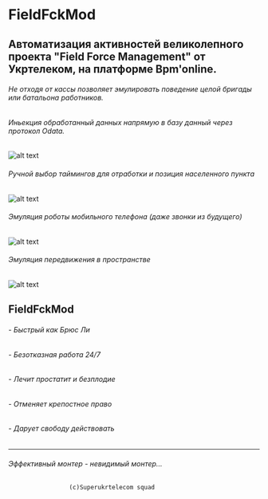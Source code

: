 # FieldFckMod
## Автоматизация активностей великолепного проекта "Field Force Management" от Укртелеком, на платформе Bpm'online.

###### Не отходя от кассы позволяет эмулировать поведение целой бригады или батальона работников.
###### Иньекция обработанный данных напрямую в базу данный через протокол Odata.

![alt text](https://github.com/digiborimusik/fieldfckMod-desktop/blob/master/md/inWork.jpg)

###### Ручной выбор таймингов для отработки и позиция населенного пункта

![alt text](https://github.com/digiborimusik/fieldfckMod-desktop/blob/master/md/userSettingsTime.jpg)

###### Эмуляция роботы мобильного телефона (даже звонки из будущего)

![alt text](https://github.com/digiborimusik/fieldfckMod-desktop/blob/master/md/resultCellular.jpg)

###### Эмуляция передвижения в пространстве

![alt text](https://github.com/digiborimusik/fieldfckMod-desktop/blob/master/md/resultGps.jpg)


## FieldFckMod 
###### - Быстрый как Брюс Ли
###### - Безотказная работа 24/7
###### - Лечит простатит и безплодие
###### - Отменяет крепостное право
###### - Дарует свободу действовать



------------------------------------------------


###### Эффективный монтер - невидимый монтер...                    
                     (c)Superukrtelecom squad
